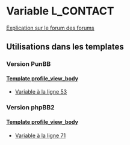 # Variable L_CONTACT
[Explication sur le forum des forums](http://forum.forumactif.com/t294113-listing-des-variables#L_CONTACT)

## Utilisations dans les templates

### Version PunBB

#### [Template profile_view_body](punbb/profile_view_body.md)
* [Variable à la ligne 53](../punbb/profile_view_body.tpl#L53)

### Version phpBB2

#### [Template profile_view_body](subsilver/profile_view_body.md)
* [Variable à la ligne 71](../subsilver/profile_view_body.tpl#L71)